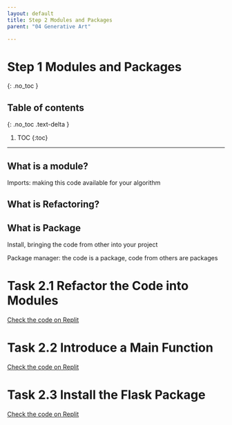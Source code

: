 ```yaml
---
layout: default
title: Step 2 Modules and Packages
parent: "04 Generative Art"

---
```


# Step 1 Modules and Packages
{: .no_toc }

## Table of contents
{: .no_toc .text-delta }

1. TOC
{:toc}

---

## What is a module?

Imports: making this code available for your algorithm

## What is Refactoring?

## What is Package

Install, bringing the code from other into your project

Package manager: the code is a package, code from others are packages

# Task 2.1 Refactor the Code into Modules

[Check the code on Replit](https://repl.it/@IO1075/04-generative-art-step2-1)

# Task 2.2 Introduce a Main Function

[Check the code on Replit](https://repl.it/@IO1075/04-generative-art-step2-2)

# Task 2.3 Install the Flask Package

[Check the code on Replit](https://repl.it/@IO1075/04-generative-art-step2-3)
